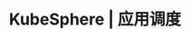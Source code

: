 ---
title: KubeSphere | 应用调度

video: 
  snapshot: https://pek3b.qingstor.com/kubesphere-docs/png/20200206170305.png
  videoUrl: https://kubesphere-community.pek3b.qingstor.com/qkcp/lesson-27/KSCE-2020-S0001-27-Schedule-applications.mp4

---